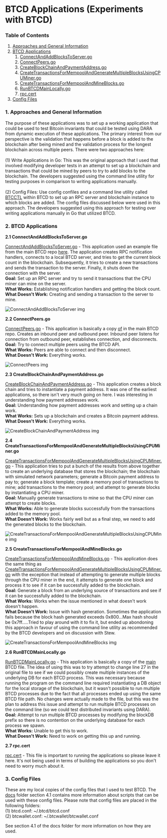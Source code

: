 # BTCD Applications (Experiments with BTCD)

### Table of Contents
1. [Approaches and General Information](#General)
2. [BTCD Applications](#Apps)
    1. [ConnectAndAddBlocksToServer.go](#App1)
    2. [ConnectPeers.go](#App2)
    3. [CreateBlockChainAndPaymentAddress.go](#App3)
    4. [CreateTransactionsForMempoolAndGenerateMultipleBlocksUsingCPUMiner.go](#App4)
    5. [CreateTransactionsForMempoolAndMineBlocks.go](#App5)
    6. [RunBTCDMainLocally.go](#App6)
    7. [rpc.cert](#App7)
3. [Config Files](#Config)

<a name="General" />

### 1. Approaches and General Information

The purpose of these applications was to set up a working application that could be used to test Bitcoin invariants that could be tested using DARA from dynamic execution of these applications. The primary interest from our perspective is the validation that happens before a block is added to the blockchain after being mined and the validation process for the longest blockchain across multiple peers. There were two approaches here:<br /><br />
(1) Write Applications in Go: This was the original approach that I used that involved modifying developer tests in an attempt to set up a blockchain and transactions that could be mined by peers to try to add blocks to the blockchain. The developers suggested using the command line utility for testing purposes in comparison to writing applications manually.<br /><br />
(2) Config Files: Use config confiles and a command line utility called [BTCCTL](https://github.com/btcsuite/btcd/tree/master/cmd/btcctl) within BTCD to set up an RPC server and blockchain instance to which blocks are added. The config files discussed below were used in this approach. The developers suggested using this approach for testing over writing applications manually in Go that utilized BTCD.

<a name="Apps" />

### 2. BTCD Applications

<a name="App1" />

**2.1 ConnectAndAddBlocksToServer.go**

[ConnectAndAddBlocksToServer.go](https://github.com/DARA-Project/BTCD-Applications/blob/master/ConnectAndAddBlockToServer.go) - This application used an example file from the main BTCD repo [here](https://github.com/btcsuite/btcd/blob/master/rpcclient/examples/btcdwebsockets/main.go). The application creates RPC notification handlers, connects to a local BTCD server, and tries to get the current block count in the blockchain. Subsequently, it tries to create a new transactions and sends the transaction to the server. Finally, it shuts down the connection with the server.<br />
**Goal:** Set up an RPC server and try to send it transactions that the CPU miner can mine on the server.<br />
**What Works:** Establishing notification handlers and getting the block count.<br />
**What Doesn't Work:** Creating and sending a transaction to the server to mine.<br />

![ConnectAndAddBlocksToServer img](https://github.com/DARA-Project/BTCD-Applications/blob/master/images/btcdRPCScript%20img.jpg)

<a name="App2" />

**2.2 ConnectPeers.go**

[ConnectPeers.go](https://github.com/DARA-Project/BTCD-Applications/blob/master/ConnectPeers.go) - This application is basically a copy [of](https://github.com/btcsuite/btcd/blob/master/peer/example_test.go) in the main BTCD repo. Creates an inbound peer and outbound peer. Inbound peer listens for connection from outbound peer, establishes connection, and disconnects.<br />
**Goal:** Try to connect multiple peers using the BTCD API.<br />
**What Works:** Peers are able to connect and then disconnect.<br />
**What Doesn't Work:** Everything works.<br />

![ConnectPeers img](https://github.com/DARA-Project/BTCD-Applications/blob/master/images/ConnectPeers%20img.jpg)

<a name="App3" />

**2.3 CreateBlockChainAndPaymentAddress.go**

[CreateBlockChainAndPaymentAddress.go](https://github.com/DARA-Project/BTCD-Applications/blob/master/CreateBlockchainAndPaymentAddress.go) - This application creates a block chain and tries to instantiate a payment address. It was one of the earliest applications, so there isn't very much going on here. I was interesting in understanding how payment addresses work.<br />
**Goal:** Understanding how payment addresses work and setting up a chain work.<br />
**What Works:** Sets up a blockchain and creates a Bitcoin payment address.<br />
**What Doesn't Work:** Everything works.<br />

![CreateBlockChainAndPaymentAddress img](https://github.com/DARA-Project/BTCD-Applications/blob/master/images/CreateBlockChainAndPaymentAddress.jpg)

<a name="App4" />

**2.4 CreateTransactionsForMempoolAndGenerateMultipleBlocksUsingCPUMiner.go**

[CreateTransactionsForMempoolAndGenerateMultipleBlocksUsingCPUMiner.go](https://github.com/DARA-Project/BTCD-Applications/blob/master/CreateTransactionsForMempoolAndGenerateMultipleBlocksUsingCPUMiner.go) - This application tries to put a bunch of the results from above together to create an underlying database that stores the blockchain; the blockchain with simulated network parameters; generate a Bitcoin payment address to pay to; generate a block template; create a memory pool of transactions to mine; add transactions to the memory pool; and attempt to generate blocks by instantiating a CPU miner. <br />
**Goal:** Manually generate transactions to mine so that the CPU miner can attempt to create blocks.<br />
**What Works:** Able to generate blocks successfully from the transactions added to the memory pool.<br />
**What Doesn't Work:** Works fairly well but as a final step, we need to add the generated blocks to the blockchain.<br />

![CreateTransactionsForMempoolAndGenerateMultipleBlocksUsingCPUMine img](https://github.com/DARA-Project/BTCD-Applications/blob/master/images/CreateTransactionsForMempoolAndGenerateMultipleBlocksUsingCPUMiner%20img.jpg)

<a name="App5" />

**2.5 CreateTransactionsForMempoolAndMineBlocks.go**

[CreateTransactionsForMempoolAndMineBlocks.go](https://github.com/DARA-Project/BTCD-Applications/blob/master/CreateTransactionsForMempoolAndMineBlocks.go) - This application does the same thing as [CreateTransactionsForMempoolAndGenerateMultipleBlocksUsingCPUMiner.go](https://github.com/DARA-Project/BTCD-Applications/blob/master/CreateTransactionsForMempoolAndGenerateMultipleBlocksUsingCPUMiner.go) with the exception that instead of attempting to generate multiple blocks through the CPU miner in the end, it attempts to generate one block and process it to see if it can be successfully added to the blockchain.<br />
**Goal:** Generate a block from an underlying source of transactions and see if it can be successfully added to the blockchain.<br />
**What Works:** Works when the issue mentioned in what doesn't work doesn't happen.<br />
**What Doesn't Work:** Issue with hash generation. Sometimes the application fails because the block hash generated exceeds 0x800...Max hash should be 0x7ff.....Tried to play around with it to fix it, but ended up abondoning this approach in favour of using the command line utility as recommended by the BTCD developers and on discussion with Stew.<br />

![CreateTransactionsForMempoolAndMineBlocks img](https://github.com/DARA-Project/BTCD-Applications/blob/master/images/CreateTransactionsForMempoolAndGenerateMultipleBlocksUsingCPUMiner%20img.jpg)

<a name="App6" />

**2.6 RunBTCDMainLocally.go**

[RunBTCDMainLocally.go](https://github.com/DARA-Project/BTCD-Applications/blob/master/RunBTCDMainLocally.go) - This application is basically a copy of the [main](https://github.com/btcsuite/btcd/blob/master/btcd.go) BTCD file. The idea of using this was to try attempt to change line 27 in the original file to see if we could possibly create multiple instances of the underlying DB for each BTCD process. This was necessary because running the program on the command line required instantiating a DB object for the local storage of the blockchain, but it wasn't possible to run multiple BTCD processes due to the fact that all processes ended up using the same BTCD file path. No changes were actually made to the file, but this was the plan to address this issue and attempt to run multiple BTCD processes on the command line (so we could test distributed invariants using DARA).
<br />
**Goal:** Attempt to run multiple BTCD processes by modifying the blockDB prefix so there is no contention on the underlying database for each process we spawn.<br />
**What Works:** Unable to get this to work.<br />
**What Doesn't Work:** Need to work on getting this up and running.<br />

<a name="App7" />

**2.7 rpc.cert**

[rpc.cert](https://github.com/DARA-Project/BTCD-Applications/blob/master/rpc.cert) - This file is important to running the applications so please leave it here. It's not being used in terms of building the applications so you don't need to worry much about it.

<a name="Config" />

### 3. Config Files

These are my local copies of the config files that I used to test BTCD. The [docs](https://github.com/DARA-Project/BTCD-Applications/tree/master/docs) folder section 4.1 contains more information about scripts that can be used with these config files. Please note that config files are placed in the following folders: <br />
(1) btcd.conf: ~/.btcd/btcd.conf<br />
(2) btcwallet.conf: ~/.btcwallet/btcwallet.conf

See section 4.1 of the docs folder for more information on how they are used.
